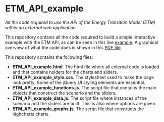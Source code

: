 ETM_API_example
===============

*All the code required to use the API of the Energy Transition Model (ETM) within an external web application*

This repository contains all the code required to build a simple interactive example with the ETM API, as can be seen in this live [example](http://energietransitie.info/ETM_API_example.html). A graphical overview of what the code does is shown in this [PDF file](http://energietransitie.info/ETM_API_overview.pdf). 

This repository contains the following files:

* **ETM_API_example.html**. The html file where all external code is loaded and that contains holders for the charts and sliders.
* **ETM_API_example_style.css**. The stylesheet used to make the page look pretty. Some of the jQuery UI styling elements are essential.
* **ETM_API_example_functions.js**. The script file that contains the main objects that construct the scenario and the sliders.
* **ETM_API_example_data.js**. The script file where instances of the scenario and the sliders are built. This is also where options are given.
* **ETM_API_example_graphs.js**. The script file that constructs the highcharts charts.
